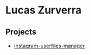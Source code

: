 # Lucas Zurverra

## Projects

- [instagram-userfiles-manager](https://github.com/luckyz/instagram-userfiles-manager)
